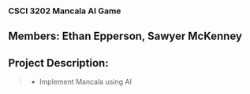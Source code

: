 ### CSCI 3202 Mancala AI Game

## Members: Ethan Epperson, Sawyer McKenney

## Project Description:

> *  Implement Mancala using AI
